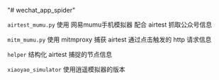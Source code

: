 "# wechat_app_spider" 


`airtest_mumu.py` 使用 网易mumu手机模拟器 配合 airtest 抓取公众号信息

 `mitm_mumu.py` 使用 mitmproxy 捕获 airtest 通过点击触发的 http 请求信息

 `helper` 结构化 airtest 捕捉的节点信息


 `xiaoyao_simulator` 使用逍遥模拟器的版本

